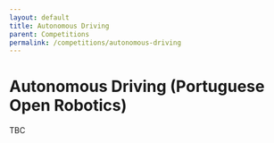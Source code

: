 ```yaml
---
layout: default
title: Autonomous Driving
parent: Competitions
permalink: /competitions/autonomous-driving
---
```


# Autonomous Driving (Portuguese Open Robotics)

TBC
